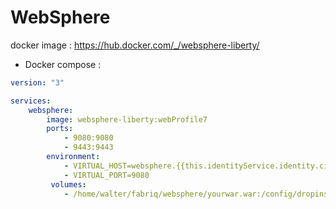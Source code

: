 WebSphere
===================

docker image : https://hub.docker.com/_/websphere-liberty/

* Docker compose :

```yml
version: "3"

services:
    websphere:
        image: websphere-liberty:webProfile7
        ports:
            - 9080:9080
            - 9443:9443
        environment:
            - VIRTUAL_HOST=websphere.{{this.identityService.identity.ciDomain}}
            - VIRTUAL_PORT=9080  
         volumes:
            - /home/walter/fabriq/websphere/yourwar.war:/config/dropins/yourwar.war
```